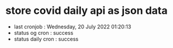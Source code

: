# store covid daily api as json data

- last cronjob : Wednesday, 20 July 2022 01:20:13
- status og cron : success
- status daily cron : success
      
      